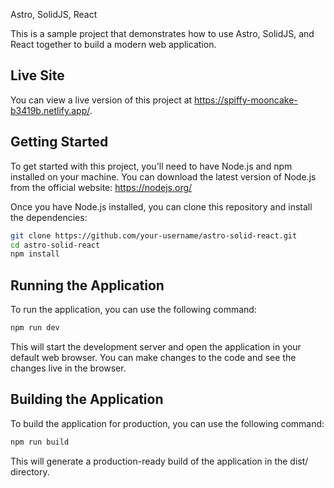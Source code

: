  Astro, SolidJS, React

This is a sample project that demonstrates how to use Astro, SolidJS, and React together to build a modern web application.

## Live Site

You can view a live version of this project at https://spiffy-mooncake-b3419b.netlify.app/.

## Getting Started

To get started with this project, you'll need to have Node.js and npm installed on your machine. You can download the latest version of Node.js from the official website: https://nodejs.org/

Once you have Node.js installed, you can clone this repository and install the dependencies:

```bash
git clone https://github.com/your-username/astro-solid-react.git
cd astro-solid-react
npm install
```

## Running the Application

To run the application, you can use the following command:

```bash
npm run dev
```
This will start the development server and open the application in your default web browser. You can make changes to the code and see the changes live in the browser.

## Building the Application

To build the application for production, you can use the following command:

```bash
npm run build
```

This will generate a production-ready build of the application in the dist/ directory.